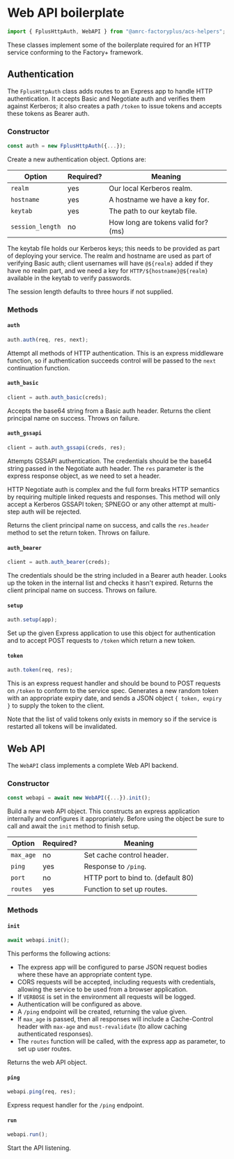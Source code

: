 # Web API boilerplate

```js
import { FplusHttpAuth, WebAPI } from "@amrc-factoryplus/acs-helpers";
```

These classes implement some of the boilerplate required for an HTTP service conforming to the Factory+ framework.

## Authentication

The `FplusHttpAuth` class adds routes to an Express app to handle HTTP authentication. It accepts Basic and Negotiate auth and verifies them against Kerberos; it also creates a path `/token` to issue tokens and accepts these tokens as Bearer auth.

### Constructor

```js
const auth = new FplusHttpAuth({...});
```

Create a new authentication object. Options are:

| Option           | Required? | Meaning                             |
|------------------|-----------|-------------------------------------|
| `realm`          | yes       | Our local Kerberos realm.           |
| `hostname`       | yes       | A hostname we have a key for.       |
| `keytab`         | yes       | The path to our keytab file.        |
| `session_length` | no        | How long are tokens valid for? (ms) |

The keytab file holds our Kerberos keys; this needs to be provided as part of deploying your service. The realm and hostname are used as part of verifying Basic auth; client usernames will have `@${realm}` added if they have no realm part, and we need a key for `HTTP/${hostname}@${realm}` available in the keytab to verify passwords.

The session length defaults to three hours if not supplied.

### Methods

#### `auth`

```js
auth.auth(req, res, next);
```

Attempt all methods of HTTP authentication. This is an express middleware function, so if authentication succeeds control will be passed to the `next` continuation function.

#### `auth_basic`

```js
client = auth.auth_basic(creds);
```

Accepts the base64 string from a Basic auth header. Returns the client principal name on success. Throws on failure.

#### `auth_gssapi`

```js
client = auth.auth_gssapi(creds, res);
```

Attempts GSSAPI authentication. The credentials should be the base64 string passed in the Negotiate auth header. The `res` parameter is the express response object, as we need to set a header.

HTTP Negotiate auth is complex and the full form breaks HTTP semantics by requiring multiple linked requests and responses. This method will only accept a Kerberos GSSAPI token; SPNEGO or any other attempt at multi-step auth will be rejected.

Returns the client principal name on success, and calls the `res.header` method to set the return token. Throws on failure.

#### `auth_bearer`

```js
client = auth.auth_bearer(creds);
```

The credentials should be the string included in a Bearer auth header. Looks up the token in the internal list and checks it hasn't expired. Returns the client principal name on success. Throws on failure.

#### `setup`

```js
auth.setup(app);
```

Set up the given Express application to use this object for authentication and to accept POST requests to `/token` which return a new token.

#### `token`

```js
auth.token(req, res);
```

This is an express request handler and should be bound to POST requests on `/token` to conform to the service spec. Generates a new random token with an appropriate expiry date, and sends a JSON object `{ token, expiry }` to supply the token to the client.

Note that the list of valid tokens only exists in memory so if the service is restarted all tokens will be invalidated.

## Web API

The `WebAPI` class implements a complete Web API backend.

### Constructor

```js
const webapi = await new WebAPI({...}).init();
```

Build a new web API object. This constructs an express application internally and configures it appropriately. Before using the object be sure to call and await the `init` method to finish setup.

| Option    | Required? | Meaning                            |
|-----------|-----------|------------------------------------|
| `max_age` | no        | Set cache control header.          |
| `ping`    | yes       | Response to `/ping`.               |
| `port`    | no        | HTTP port to bind to. (default 80) |
| `routes`  | yes       | Function to set up routes.         |

### Methods

#### `init`

```js
await webapi.init();
```

This performs the following actions:

*   The express app will be configured to parse JSON request bodies where these have an appropriate content type.
*   CORS requests will be accepted, including requests with credentials, allowing the service to be used from a browser application. 
*   If `VERBOSE` is set in the environment all requests will be logged.
*   Authentication will be configured as above.
*   A `/ping` endpoint will be created, returning the value given.
*   If `max_age` is passed, then all responses will include a Cache-Control header with `max-age` and `must-revalidate` (to allow caching authenticated responses).
*   The `routes` function will be called, with the express app as parameter, to set up user routes.

Returns the web API object.

#### `ping`
    
```js
webapi.ping(req, res);
```

Express request handler for the `/ping` endpoint.

#### `run`

```js
webapi.run();
```

Start the API listening.
